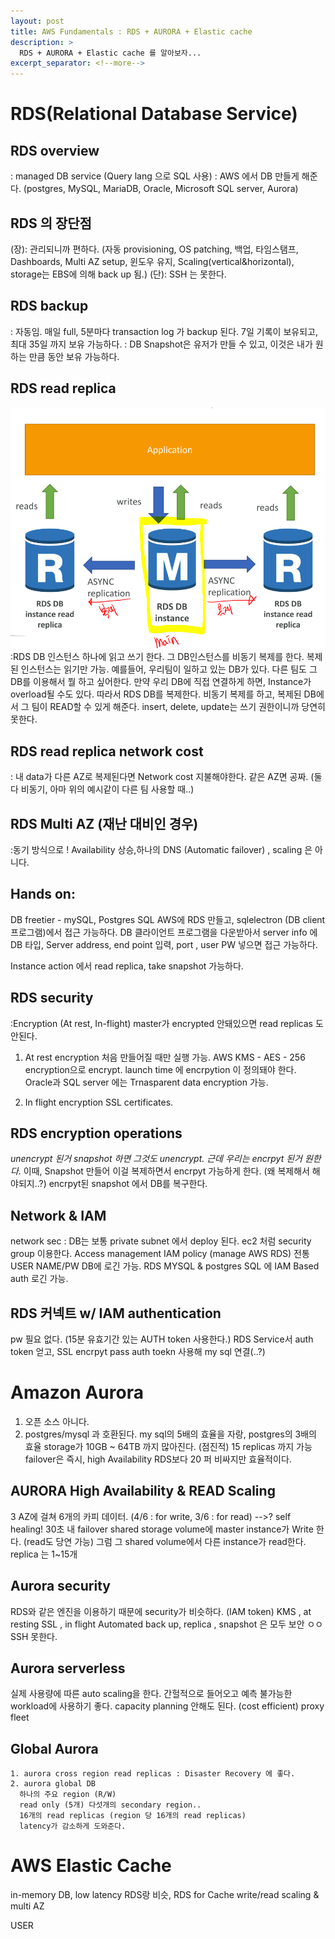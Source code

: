 ```yaml
---
layout: post
title: AWS Fundamentals : RDS + AURORA + Elastic cache
description: >
  RDS + AURORA + Elastic cache 를 알아보자...
excerpt_separator: <!--more-->
---
```


# RDS(Relational Database Service)

## RDS overview
  : managed DB service (Query lang 으로 SQL 사용)
  : AWS 에서 DB 만들게 해준다. (postgres, MySQL, MariaDB, Oracle, Microsoft SQL server, Aurora)

## RDS 의 장단점
  (장): 관리되니까 편하다. (자동 provisioning, OS patching, 백업, 타임스탬프, Dashboards, Multi AZ setup, 윈도우 유지, Scaling(vertical&horizontal), storage는 EBS에 의해 back up 됨.)
  (단): SSH 는 못한다.

## RDS backup
: 자동임. 매일 full, 5분마다 transaction log 가 backup 된다. 7일 기록이 보유되고, 최대 35일 까지 보유 가능하다.
: DB Snapshot은 유저가 만들 수 있고, 이것은 내가 원하는 만큼 동안 보유 가능하다.


## RDS read replica
  ![read replica](/hyde/img/readrepl.png)
  :RDS DB 인스턴스 하나에 읽고 쓰기 한다. 그 DB인스턴스를 비동기 복제를 한다. 복제된 인스턴스는 읽기만 가능.
    예를들어, 우리팀이 일하고 있는 DB가 있다. 다른 팀도 그 DB를 이용해서 뭘 하고 싶어한다.
    만약 우리 DB에 직접 연결하게 하면, Instance가 overload될 수도 있다. 따라서 RDS DB를 복제한다.
    비동기 복제를 하고, 복제된 DB에서 그 팀이 READ할 수 있게 해준다. insert, delete, update는 쓰기 권한이니까 당연히 못한다.


## RDS read replica network cost
  : 내 data가 다른 AZ로 복제된다면 Network cost 지불해야한다. 같은 AZ면 공짜. (둘다 비동기, 아마 위의 예시같이 다른 팀 사용할 때..)

## RDS Multi AZ (재난 대비인 경우)
  :동기 방식으로 ! Availability 상승,하나의 DNS (Automatic failover) , scaling 은 아니다.


##  Hands on:
  DB freetier - mySQL, Postgres SQL
  AWS에 RDS 만들고, sqlelectron (DB client 프로그램)에서 접근 가능하다. DB 클라이언트 프로그램을 다운받아서 server info 에 DB 타입, Server address, end point 입력, port , user PW 넣으면 접근 가능하다.

  Instance action 에서 read replica, take snapshot 가능하다.

## RDS security
  :Encryption (At rest, In-flight)
  master가 encrypted 안돼있으면 read replicas 도 안된다.
  1. At rest encryption
    처음 만들어질 때만 실행 가능.
    AWS KMS - AES - 256 encryption으로 encrypt.
    launch time 에 encrpytion 이 정의돼야 한다.
    Oracle과 SQL server 에는 Trnasparent data encryption 가능.

  2. In flight encryption
    SSL certificates.


## RDS encryption operations
*unencrypt 된거 snapshot 하면 그것도 unencrypt. 근데 우리는 encrpyt 된거 원한다.*
이때, Snapshot 만들어 이걸 복제하면서 encrpyt 가능하게 한다. (왜 복제해서 해야되지..?)
encrpyt된 snapshot 에서 DB를 복구한다.

## Network & IAM
  network sec : DB는 보통 private subnet 에서 deploy 된다.
  ec2 처럼 security group 이용한다.
  Access management
    IAM policy (manage AWS RDS)
    전통 USER NAME/PW DB에 로긴 가능.
    RDS MYSQL & postgres SQL 에 IAM Based auth 로긴 가능.

## RDS 커넥트 w/ IAM authentication
  pw 필요 없다. (15분 유효기간 있는 AUTH token 사용한다.)
  RDS Service서 auth token 얻고, SSL encrpyt pass auth toekn 사용해 my sql 연결(..?)



# Amazon Aurora
  1. 오픈 소스 아니다.
  2. postgres/mysql 과 호환된다.
  my sql의 5배의 효율을 자랑, postgres의 3배의 효율
  storage가 10GB ~ 64TB 까지 많아진다. (점진적)
  15 replicas 까지 가능
  failover은 즉시, high Availability
  RDS보다 20 퍼 비싸지만 효율적이다.

## AURORA High Availability & READ Scaling
  3 AZ에 걸쳐 6개의 카피 데이터. (4/6 : for write, 3/6 : for read) -->?
  self healing! 30초 내 failover
  shared storage volume에 master instance가 Write 한다. (read도 당연 가능) 그럼 그 shared volume에서 다른 instance가 read한다.
  replica 는 1~15개

## Aurora security  
  RDS와 같은 엔진을 이용하기 때문에 security가 비슷하다. (IAM token)
  KMS , at resting
  SSL , in flight
  Automated back up, replica , snapshot 은 모두 보안 ㅇㅇ
  SSH 못한다.

## Aurora serverless
  실제 사용량에 따른 auto scaling을 한다.
  간헐적으로 들어오고 예측 불가능한 workload에 사용하기 좋다.
  capacity planning 안해도 된다. (cost efficient)
  proxy fleet

## Global Aurora
    1. aurora cross region read replicas : Disaster Recovery 에 좋다.
    2. aurora global DB
      하나의 주요 region (R/W)
      read only (5개) 다섯개의 secondary region..
      16개의 read replicas (region 당 16개의 read replicas)
      latency가 감소하게 도와준다.

# AWS Elastic Cache
in-memory DB, low latency
RDS랑 비슷, RDS for Cache
write/read scaling & multi AZ

USER
